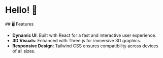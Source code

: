 <h1> Hello! 👋 </h1>
## 🖥️ Features

- **Dynamic UI**: Built with React for a fast and interactive user experience.
- **3D Visuals**: Enhanced with Three.js for immersive 3D graphics.
- **Responsive Design**: Tailwind CSS ensures compatibility across devices of all sizes.
